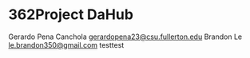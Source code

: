 # 362Project DaHub

Gerardo Pena Canchola   gerardopena23@csu.fullerton.edu
Brandon Le              le.brandon350@gmail.com
testtest